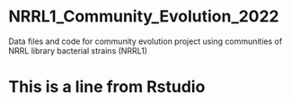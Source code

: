 # NRRL1_Community_Evolution_2022
Data files and code for community evolution project using communities of NRRL library bacterial strains (NRRL1)
# This is a line from Rstudio
